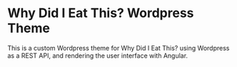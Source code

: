 # Why Did I Eat This? Wordpress Theme

This is a custom Wordpress theme for Why Did I Eat This? using Wordpress as a REST API, and rendering the user interface with Angular.